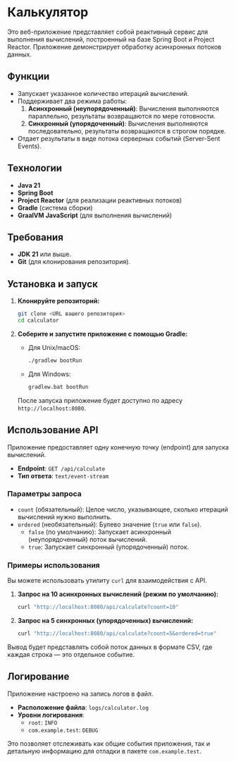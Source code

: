 # Калькулятор

Это веб-приложение представляет собой реактивный сервис для выполнения вычислений, построенный на базе Spring Boot и Project Reactor. Приложение демонстрирует обработку асинхронных потоков данных.

## Функции

*   Запускает указанное количество итераций вычислений.
*   Поддерживает два режима работы:
    1.  **Асинхронный (неупорядоченный)**: Вычисления выполняются параллельно, результаты возвращаются по мере готовности.
    2.  **Синхронный (упорядоченный)**: Вычисления выполняются последовательно, результаты возвращаются в строгом порядке.
*   Отдает результаты в виде потока серверных событий (Server-Sent Events).

## Технологии

*   **Java 21**
*   **Spring Boot**
*   **Project Reactor** (для реализации реактивных потоков)
*   **Gradle** (система сборки)
*   **GraalVM JavaScript** (для выполнения вычислений)

## Требования

*   **JDK 21** или выше.
*   **Git** (для клонирования репозитория).

## Установка и запуск

1.  **Клонируйте репозиторий:**
    ```bash
    git clone <URL вашего репозитория>
    cd calculator
    ```

2.  **Соберите и запустите приложение с помощью Gradle:**
    *   Для Unix/macOS:
        ```bash
        ./gradlew bootRun
        ```
    *   Для Windows:
        ```bash
        gradlew.bat bootRun
        ```

    После запуска приложение будет доступно по адресу `http://localhost:8080`.

## Использование API

Приложение предоставляет одну конечную точку (endpoint) для запуска вычислений.

*   **Endpoint**: `GET /api/calculate`
*   **Тип ответа**: `text/event-stream`

### Параметры запроса

*   `count` (обязательный): Целое число, указывающее, сколько итераций вычислений нужно выполнить.
*   `ordered` (необязательный): Булево значение (`true` или `false`).
    *   `false` (по умолчанию): Запускает асинхронный (неупорядоченный) поток вычислений.
    *   `true`: Запускает синхронный (упорядоченный) поток.

### Примеры использования

Вы можете использовать утилиту `curl` для взаимодействия с API.

1.  **Запрос на 10 асинхронных вычислений (режим по умолчанию):**
    ```bash
    curl "http://localhost:8080/api/calculate?count=10"
    ```

2.  **Запрос на 5 синхронных (упорядоченных) вычислений:**
    ```bash
    curl "http://localhost:8080/api/calculate?count=5&ordered=true"
    ```

Вывод будет представлять собой поток данных в формате CSV, где каждая строка — это отдельное событие.

## Логирование

Приложение настроено на запись логов в файл.

*   **Расположение файла**: `logs/calculator.log`
*   **Уровни логирования**:
    *   `root`: `INFO`
    *   `com.example.test`: `DEBUG`

Это позволяет отслеживать как общие события приложения, так и детальную информацию для отладки в пакете `com.example.test`.
